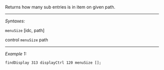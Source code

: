 Returns how many sub entries is in item on given path.


---
*Syntaxes:*

`menuSize` [idc, path]

control `menuSize` path

---
*Example 1:*

```sqf
findDisplay 313 displayCtrl 120 menuSize [];
```
